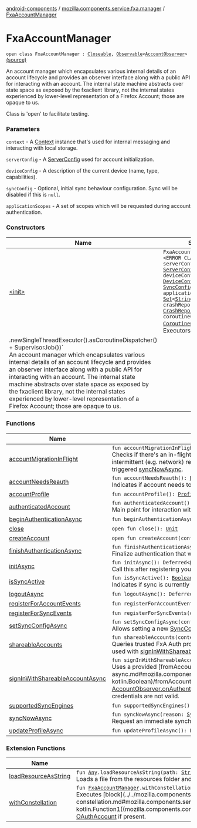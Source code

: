 [android-components](../../index.md) / [mozilla.components.service.fxa.manager](../index.md) / [FxaAccountManager](./index.md)

# FxaAccountManager

`open class FxaAccountManager : `[`Closeable`](https://developer.android.com/reference/java/io/Closeable.html)`, `[`Observable`](../../mozilla.components.support.base.observer/-observable/index.md)`<`[`AccountObserver`](../../mozilla.components.concept.sync/-account-observer/index.md)`>` [(source)](https://github.com/mozilla-mobile/android-components/blob/master/components/service/firefox-accounts/src/main/java/mozilla/components/service/fxa/manager/FxaAccountManager.kt#L150)

An account manager which encapsulates various internal details of an account lifecycle and provides
an observer interface along with a public API for interacting with an account.
The internal state machine abstracts over state space as exposed by the fxaclient library, not
the internal states experienced by lower-level representation of a Firefox Account; those are opaque to us.

Class is 'open' to facilitate testing.

### Parameters

`context` - A [Context](#) instance that's used for internal messaging and interacting with local storage.

`serverConfig` - A [ServerConfig](../../mozilla.components.service.fxa/-server-config.md) used for account initialization.

`deviceConfig` - A description of the current device (name, type, capabilities).

`syncConfig` - Optional, initial sync behaviour configuration. Sync will be disabled if this is `null`.

`applicationScopes` - A set of scopes which will be requested during account authentication.

### Constructors

| Name | Summary |
|---|---|
| [&lt;init&gt;](-init-.md) | `FxaAccountManager(context: <ERROR CLASS>, serverConfig: `[`ServerConfig`](../../mozilla.components.service.fxa/-server-config.md)`, deviceConfig: `[`DeviceConfig`](../../mozilla.components.service.fxa/-device-config/index.md)`, syncConfig: `[`SyncConfig`](../../mozilla.components.service.fxa/-sync-config/index.md)`?, applicationScopes: `[`Set`](https://kotlinlang.org/api/latest/jvm/stdlib/kotlin.collections/-set/index.html)`<`[`String`](https://kotlinlang.org/api/latest/jvm/stdlib/kotlin/-string/index.html)`> = emptySet(), crashReporter: `[`CrashReporting`](../../mozilla.components.support.base.crash/-crash-reporting/index.md)`? = null, coroutineContext: `[`CoroutineContext`](https://kotlinlang.org/api/latest/jvm/stdlib/kotlin.coroutines/-coroutine-context/index.html)` = Executors
        .newSingleThreadExecutor().asCoroutineDispatcher() + SupervisorJob())`<br>An account manager which encapsulates various internal details of an account lifecycle and provides an observer interface along with a public API for interacting with an account. The internal state machine abstracts over state space as exposed by the fxaclient library, not the internal states experienced by lower-level representation of a Firefox Account; those are opaque to us. |

### Functions

| Name | Summary |
|---|---|
| [accountMigrationInFlight](account-migration-in-flight.md) | `fun accountMigrationInFlight(): `[`Boolean`](https://kotlinlang.org/api/latest/jvm/stdlib/kotlin/-boolean/index.html)<br>Checks if there's an in-flight account migration. An in-flight migration means that we've tried to "migrate" via [signInWithShareableAccountAsync](sign-in-with-shareable-account-async.md) and failed for intermittent (e.g. network) reasons. A migration sign-in attempt will be retried automatically either during account manager initialization, or as a by-product of user-triggered [syncNowAsync](sync-now-async.md). |
| [accountNeedsReauth](account-needs-reauth.md) | `fun accountNeedsReauth(): `[`Boolean`](https://kotlinlang.org/api/latest/jvm/stdlib/kotlin/-boolean/index.html)<br>Indicates if account needs to be re-authenticated via [beginAuthenticationAsync](begin-authentication-async.md). Most common reason for an account to need re-authentication is a password change. |
| [accountProfile](account-profile.md) | `fun accountProfile(): `[`Profile`](../../mozilla.components.concept.sync/-profile/index.md)`?` |
| [authenticatedAccount](authenticated-account.md) | `fun authenticatedAccount(): `[`OAuthAccount`](../../mozilla.components.concept.sync/-o-auth-account/index.md)`?`<br>Main point for interaction with an [OAuthAccount](../../mozilla.components.concept.sync/-o-auth-account/index.md) instance. |
| [beginAuthenticationAsync](begin-authentication-async.md) | `fun beginAuthenticationAsync(pairingUrl: `[`String`](https://kotlinlang.org/api/latest/jvm/stdlib/kotlin/-string/index.html)`? = null): Deferred<`[`String`](https://kotlinlang.org/api/latest/jvm/stdlib/kotlin/-string/index.html)`?>` |
| [close](close.md) | `open fun close(): `[`Unit`](https://kotlinlang.org/api/latest/jvm/stdlib/kotlin/-unit/index.html) |
| [createAccount](create-account.md) | `open fun createAccount(config: `[`ServerConfig`](../../mozilla.components.service.fxa/-server-config.md)`): `[`OAuthAccount`](../../mozilla.components.concept.sync/-o-auth-account/index.md) |
| [finishAuthenticationAsync](finish-authentication-async.md) | `fun finishAuthenticationAsync(authData: `[`FxaAuthData`](../../mozilla.components.service.fxa/-fxa-auth-data/index.md)`): Deferred<`[`Boolean`](https://kotlinlang.org/api/latest/jvm/stdlib/kotlin/-boolean/index.html)`>`<br>Finalize authentication that was started via [beginAuthenticationAsync](begin-authentication-async.md). |
| [initAsync](init-async.md) | `fun initAsync(): Deferred<`[`Unit`](https://kotlinlang.org/api/latest/jvm/stdlib/kotlin/-unit/index.html)`>`<br>Call this after registering your observers, and before interacting with this class. |
| [isSyncActive](is-sync-active.md) | `fun isSyncActive(): `[`Boolean`](https://kotlinlang.org/api/latest/jvm/stdlib/kotlin/-boolean/index.html)<br>Indicates if sync is currently running. |
| [logoutAsync](logout-async.md) | `fun logoutAsync(): Deferred<`[`Unit`](https://kotlinlang.org/api/latest/jvm/stdlib/kotlin/-unit/index.html)`>` |
| [registerForAccountEvents](register-for-account-events.md) | `fun registerForAccountEvents(observer: `[`AccountEventsObserver`](../../mozilla.components.concept.sync/-account-events-observer/index.md)`, owner: LifecycleOwner, autoPause: `[`Boolean`](https://kotlinlang.org/api/latest/jvm/stdlib/kotlin/-boolean/index.html)`): `[`Unit`](https://kotlinlang.org/api/latest/jvm/stdlib/kotlin/-unit/index.html) |
| [registerForSyncEvents](register-for-sync-events.md) | `fun registerForSyncEvents(observer: `[`SyncStatusObserver`](../../mozilla.components.service.fxa.sync/-sync-status-observer/index.md)`, owner: LifecycleOwner, autoPause: `[`Boolean`](https://kotlinlang.org/api/latest/jvm/stdlib/kotlin/-boolean/index.html)`): `[`Unit`](https://kotlinlang.org/api/latest/jvm/stdlib/kotlin/-unit/index.html) |
| [setSyncConfigAsync](set-sync-config-async.md) | `fun setSyncConfigAsync(config: `[`SyncConfig`](../../mozilla.components.service.fxa/-sync-config/index.md)`): Deferred<`[`Unit`](https://kotlinlang.org/api/latest/jvm/stdlib/kotlin/-unit/index.html)`>`<br>Allows setting a new [SyncConfig](../../mozilla.components.service.fxa/-sync-config/index.md), changing sync behaviour. |
| [shareableAccounts](shareable-accounts.md) | `fun shareableAccounts(context: <ERROR CLASS>): `[`List`](https://kotlinlang.org/api/latest/jvm/stdlib/kotlin.collections/-list/index.html)`<`[`ShareableAccount`](../../mozilla.components.service.fxa.sharing/-shareable-account/index.md)`>`<br>Queries trusted FxA Auth providers available on the device, returning a list of [ShareableAccount](../../mozilla.components.service.fxa.sharing/-shareable-account/index.md) in an order of preference. Any of the returned [ShareableAccount](../../mozilla.components.service.fxa.sharing/-shareable-account/index.md) may be used with [signInWithShareableAccountAsync](sign-in-with-shareable-account-async.md) to sign-in into an FxA account without any required user input. |
| [signInWithShareableAccountAsync](sign-in-with-shareable-account-async.md) | `fun signInWithShareableAccountAsync(fromAccount: `[`ShareableAccount`](../../mozilla.components.service.fxa.sharing/-shareable-account/index.md)`, reuseSessionToken: `[`Boolean`](https://kotlinlang.org/api/latest/jvm/stdlib/kotlin/-boolean/index.html)` = false): Deferred<`[`SignInWithShareableAccountResult`](../-sign-in-with-shareable-account-result/index.md)`>`<br>Uses a provided [fromAccount](sign-in-with-shareable-account-async.md#mozilla.components.service.fxa.manager.FxaAccountManager$signInWithShareableAccountAsync(mozilla.components.service.fxa.sharing.ShareableAccount, kotlin.Boolean)/fromAccount) to sign-in into a corresponding FxA account without any required user input. Once sign-in completes, any registered [AccountObserver.onAuthenticated](../../mozilla.components.concept.sync/-account-observer/on-authenticated.md) listeners will be notified and [authenticatedAccount](authenticated-account.md) will refer to the new account. This may fail in case of network errors, or if provided credentials are not valid. |
| [supportedSyncEngines](supported-sync-engines.md) | `fun supportedSyncEngines(): `[`Set`](https://kotlinlang.org/api/latest/jvm/stdlib/kotlin.collections/-set/index.html)`<`[`SyncEngine`](../../mozilla.components.service.fxa/-sync-engine/index.md)`>?` |
| [syncNowAsync](sync-now-async.md) | `fun syncNowAsync(reason: `[`SyncReason`](../../mozilla.components.service.fxa.sync/-sync-reason/index.md)`, debounce: `[`Boolean`](https://kotlinlang.org/api/latest/jvm/stdlib/kotlin/-boolean/index.html)` = false): Deferred<`[`Unit`](https://kotlinlang.org/api/latest/jvm/stdlib/kotlin/-unit/index.html)`>`<br>Request an immediate synchronization, as configured according to [syncConfig](#). |
| [updateProfileAsync](update-profile-async.md) | `fun updateProfileAsync(): Deferred<`[`Unit`](https://kotlinlang.org/api/latest/jvm/stdlib/kotlin/-unit/index.html)`>` |

### Extension Functions

| Name | Summary |
|---|---|
| [loadResourceAsString](../../mozilla.components.support.test.file/kotlin.-any/load-resource-as-string.md) | `fun `[`Any`](https://kotlinlang.org/api/latest/jvm/stdlib/kotlin/-any/index.html)`.loadResourceAsString(path: `[`String`](https://kotlinlang.org/api/latest/jvm/stdlib/kotlin/-string/index.html)`): `[`String`](https://kotlinlang.org/api/latest/jvm/stdlib/kotlin/-string/index.html)<br>Loads a file from the resources folder and returns its content as a string object. |
| [withConstellation](../../mozilla.components.service.fxa.manager.ext/with-constellation.md) | `fun `[`FxaAccountManager`](./index.md)`.withConstellation(block: (`[`DeviceConstellation`](../../mozilla.components.concept.sync/-device-constellation/index.md)`) -> `[`Unit`](https://kotlinlang.org/api/latest/jvm/stdlib/kotlin/-unit/index.html)`): `[`Unit`](https://kotlinlang.org/api/latest/jvm/stdlib/kotlin/-unit/index.html)<br>Executes [block](../../mozilla.components.service.fxa.manager.ext/with-constellation.md#mozilla.components.service.fxa.manager.ext$withConstellation(mozilla.components.service.fxa.manager.FxaAccountManager, kotlin.Function1((mozilla.components.concept.sync.DeviceConstellation, kotlin.Unit)))/block) and provides the [DeviceConstellation](../../mozilla.components.concept.sync/-device-constellation/index.md) of an [OAuthAccount](../../mozilla.components.concept.sync/-o-auth-account/index.md) if present. |
